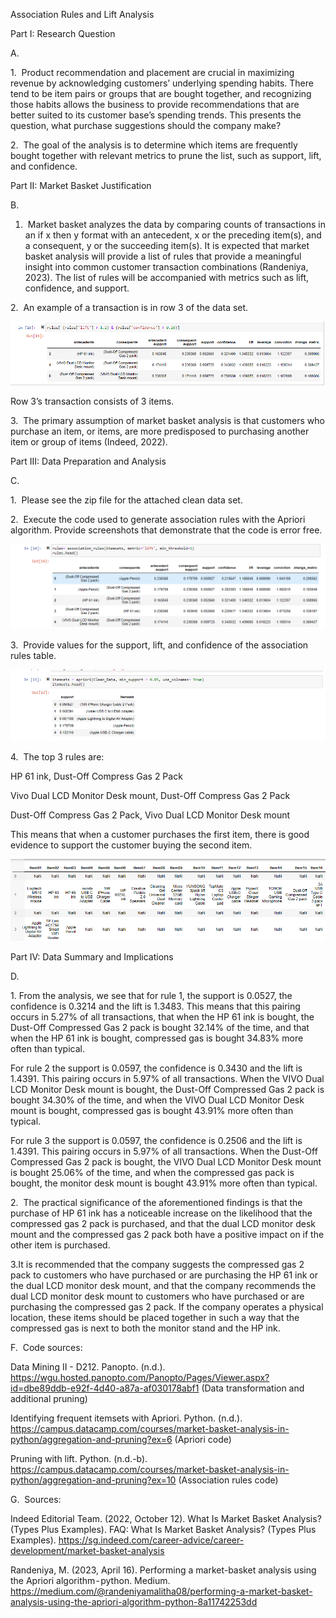Association Rules and Lift Analysis



































































































Part I: Research Question

A.

1.  Product recommendation and placement are crucial in maximizing revenue by acknowledging customers’ underlying spending habits. There tend to be item pairs or groups that are bought together, and recognizing those habits allows the business to provide recommendations that are better suited to its customer base’s spending trends. This presents the question, what purchase suggestions should the company make?



2.  The goal of the analysis is to determine which items are frequently bought together with relevant metrics to prune the list, such as support, lift, and confidence.

Part II: Market Basket Justification

B.

1.  Market basket analyzes the data by comparing counts of transactions in an if x then y format with an antecedent, x or the preceding item(s), and a consequent, y or the succeeding item(s). It is expected that market basket analysis will provide a list of rules that provide a meaningful insight into common customer transaction combinations (Randeniya, 2023). The list of rules will be accompanied with metrics such as lift, confidence, and support.



2.  An example of a transaction is in row 3 of the data set.

![Image 1](images/image1.png)

Row 3’s transaction consists of 3 items.



3.  The primary assumption of market basket analysis is that customers who purchase an item, or items, are more predisposed to purchasing another item or group of items (Indeed, 2022).



Part III: Data Preparation and Analysis

C.

1.  Please see the zip file for the attached clean data set.



2.  Execute the code used to generate association rules with the Apriori algorithm. Provide screenshots that demonstrate that the code is error free.

![Image 2](images/image2.png)



3.  Provide values for the support, lift, and confidence of the association rules table.

![Image 3](images/image3.png)



4.  The top 3 rules are:

HP 61 ink, Dust-Off Compress Gas 2 Pack

Vivo Dual LCD Monitor Desk mount, Dust-Off Compress Gas 2 Pack

Dust-Off Compress Gas 2 Pack, Vivo Dual LCD Monitor Desk mount

This means that when a customer purchases the first item, there is good evidence to support the customer buying the second item.

![Image 4](images/image4.png)



Part IV: Data Summary and Implications

D.

1. From the analysis, we see that for rule 1, the support is 0.0527, the confidence is 0.3214 and the lift is 1.3483. This means that this pairing occurs in 5.27% of all transactions, that when the HP 61 ink is bought, the Dust-Off Compressed Gas 2 pack is bought 32.14% of the time, and that when the HP 61 ink is bought, compressed gas is bought 34.83% more often than typical.

For rule 2 the support is 0.0597, the confidence is 0.3430 and the lift is 1.4391. This pairing occurs in 5.97% of all transactions. When the VIVO Dual LCD Monitor Desk mount is bought, the Dust-Off Compressed Gas 2 pack is bought 34.30% of the time, and when the VIVO Dual LCD Monitor Desk mount is bought, compressed gas is bought 43.91% more often than typical.

For rule 3 the support is 0.0597, the confidence is 0.2506 and the lift is 1.4391. This pairing occurs in 5.97% of all transactions. When the Dust-Off Compressed Gas 2 pack is bought, the VIVO Dual LCD Monitor Desk mount is bought 25.06% of the time, and when the compressed gas pack is bought, the monitor desk mount is bought 43.91% more often than typical.





2.  The practical significance of the aforementioned findings is that the purchase of HP 61 ink has a noticeable increase on the likelihood that the compressed gas 2 pack is purchased, and that the dual LCD monitor desk mount and the compressed gas 2 pack both have a positive impact on if the other item is purchased.



3.It is recommended that the company suggests the compressed gas 2 pack to customers who have purchased or are purchasing the HP 61 ink or the dual LCD monitor desk mount, and that the company recommends the dual LCD monitor desk mount to customers who have purchased or are purchasing the compressed gas 2 pack. If the company operates a physical location, these items should be placed together in such a way that the compressed gas is next to both the monitor stand and the HP ink.





















































F.  Code sources:

Data Mining II - D212. Panopto. (n.d.). https://wgu.hosted.panopto.com/Panopto/Pages/Viewer.aspx?id=dbe89ddb-e92f-4d40-a87a-af030178abf1  (Data transformation and additional pruning)

Identifying frequent itemsets with Apriori. Python. (n.d.). https://campus.datacamp.com/courses/market-basket-analysis-in-python/aggregation-and-pruning?ex=6 (Apriori code)

Pruning with lift. Python. (n.d.-b). https://campus.datacamp.com/courses/market-basket-analysis-in-python/aggregation-and-pruning?ex=10 (Association rules code)



G.  Sources:

Indeed Editorial Team. (2022, October 12). What Is Market Basket Analysis? (Types Plus Examples). FAQ: What Is Market Basket Analysis? (Types Plus Examples). https://sg.indeed.com/career-advice/career-development/market-basket-analysis

Randeniya, M. (2023, April 16). Performing a market-basket analysis using the Apriori algorithm - python. Medium. https://medium.com/@randeniyamalitha08/performing-a-market-basket-analysis-using-the-apriori-algorithm-python-8a11742253dd

